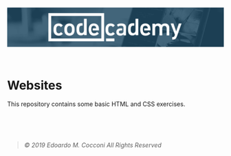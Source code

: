 ![Codecademy Banner](Assets/Codecademy.png)

<br/>

# Websites
This repository contains some basic HTML and CSS exercises.

<br/>
<br/>
<br/>

> *©  2019  Edoardo  M.  Cocconi  All  Rights  Reserved*
